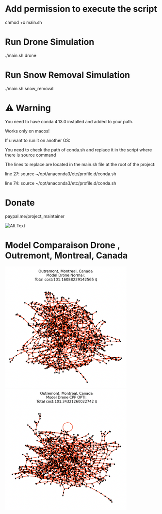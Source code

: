 # Add permission to execute the script
chmod +x main.sh
# Run Drone Simulation 
./main.sh drone

# Run Snow Removal Simulation
./main.sh snow_removal

# ⚠️ Warning
You need to have conda 4.13.0 installed and added to your path.

Works only on macos!

If u want to run it on another OS:

You need to check the path of conda.sh and replace it in the script where there is source command 

The lines to replace are located in the main.sh file at the root of the project:

line 27: source ~/opt/anaconda3/etc/profile.d/conda.sh

line 74: source ~/opt/anaconda3/etc/profile.d/conda.sh 

# Donate 
paypal.me/project_maintainer


![Alt Text](circuit_snow_removal/gif/cpp_route_animation.gif)

# Model Comparaison Drone , Outremont, Montreal, Canada
<div >
  <img src="circuit_drone_comp/Screenshot_2023-06-04_at_2.54.49_PM.png" alt="Image 1" width="400" height="400" />
  <img src="circuit_drone_comp/Screenshot_2023-06-04_at_2.55.04_PM.png" alt="Image 2" width="400" height="400" />
</div>

